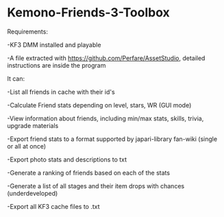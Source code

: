 # Kemono-Friends-3-Toolbox
Requirements:

-KF3 DMM installed and playable

-A file extracted with https://github.com/Perfare/AssetStudio, detailed instructions are inside the program

It can:

-List all friends in cache with their id's

-Calculate Friend stats depending on level, stars, WR (GUI mode)

-View information about friends, including min/max stats, skills, trivia, upgrade materials

-Export friend stats to a format supported by japari-library fan-wiki (single or all at once)

-Export photo stats and descriptions to txt

-Generate a ranking of friends based on each of the stats

-Generate a list of all stages and their item drops with chances (underdeveloped)

-Export all KF3 cache files to .txt
